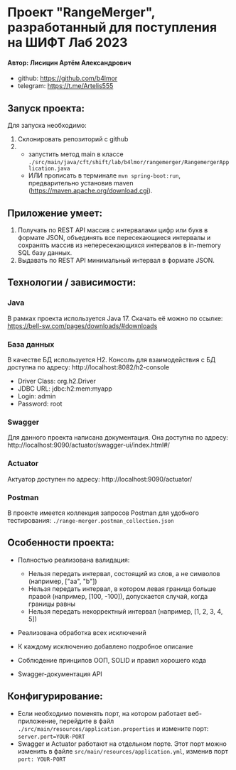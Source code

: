 # Проект "RangeMerger", разработанный для поступления на ШИФТ Лаб 2023

#### Автор: Лисицин Артём Александрович
+ github: https://github.com/b4lmor
+ telegram: https://t.me/Artelis555

## Запуск проекта:

Для запуска необходимо:
1. Склонировать репозиторий с github
2. + запустить метод main в классе
```./src/main/java/cft/shift/lab/b4lmor/rangemerger/RangemergerApplication.java```
    + ИЛИ прописать в терминале ```mvn spring-boot:run```, предварительно установив maven (https://maven.apache.org/download.cgi).

## Приложение умеет:

1. Получать по REST API массив с интервалами цифр или букв в формате JSON, объединять все
   пересекающиеся интервалы и сохранять массив из непересекающихся интервалов в in-memory SQL базу
   данных.
2. Выдавать по REST API минимальный интервал в формате JSON.

## Технологии / зависимости:

### Java

В рамках проекта используется Java 17. Скачать её можно по ссылке: https://bell-sw.com/pages/downloads/#downloads

### База данных

В качестве БД используется H2. Консоль для взаимодействия с БД доступна по адресу:
http://localhost:8082/h2-console

- Driver Class: org.h2.Driver
- JDBC URL: jdbc:h2:mem:myapp
- Login: admin
- Password: root

### Swagger

Для данного проекта написана документация. Она доступна по адресу:
http://localhost:9090/actuator/swagger-ui/index.html#/

### Actuator

Актуатор доступен по адресу: http://localhost:9090/actuator/

### Postman

В проекте имеется коллекция запросов Postman для удобного тестирования:
```./range-merger.postman_collection.json```

## Особенности проекта:

* Полностью реализована валидация:
   + Нельзя передать интервал, состоящий из слов, а не символов (например, ["aa", "b"])
   + Нельзя передать интервал, в котором левая граница больше правой (например, [100, -100]), допускается случай, когда границы равны
   + Нельзя передать некорректный интервал (например, [1, 2, 3, 4, 5])

* Реализована обработка всех исключений
* К каждому исключению добавлено подробное описание
* Соблюдение принципов ООП, SOLID и правил хорошего кода
* Swagger-документация API

## Конфигурирование:

* Если необходимо поменять порт, на котором работает веб-приложение, перейдите в файл ```./src/main/resources/application.properties``` и измените порт: ```server.port=YOUR-PORT```
* Swagger и Actuator работают на отдельном порте. Этот порт можно изменить в файле ```src/main/resources/application.yml```, изменив порт ```port: YOUR-PORT```
